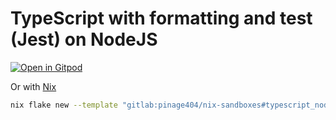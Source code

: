 # TypeScript with formatting and test (Jest) on NodeJS

[![Open in Gitpod](https://gitpod.io/button/open-in-gitpod.svg)](https://gitpod.io/#WORKDIR=typescript_node_jest/https://gitlab.com/pinage404/nix-sandboxes)

Or with [Nix](https://nixos.org)

```sh
nix flake new --template "gitlab:pinage404/nix-sandboxes#typescript_node_jest" ./your_new_project_directory
```
